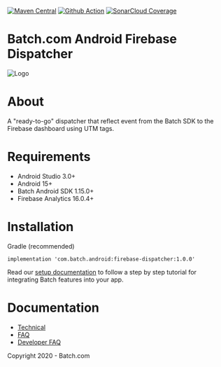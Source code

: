 [![Maven Central](https://maven-badges.herokuapp.com/maven-central/com.batch.android/firebase-dispatcher/badge.svg)](https://maven-badges.herokuapp.com/maven-central/com.batch.android/firebase-dispatcher)
[![Github Action](https://github.com/BatchLabs/android-firebase-dispatcher/workflows/Android%20CI/badge.svg)](https://github.com/BatchLabs/android-firebase-dispatcher/actions?query=workflow%3A%22Android+CI%22)
[![SonarCloud Coverage](https://sonarcloud.io/api/project_badges/measure?project=BatchLabs_Batch-Android-firebase-dispatcher&metric=coverage)](https://sonarcloud.io/dashboard?id=BatchLabs_Batch-Android-firebase-dispatcher)

Batch.com Android Firebase Dispatcher
==================

![Logo](http://batch-doc.s3.amazonaws.com/logo_batch_192.gif)

# About

A "ready-to-go" dispatcher that reflect event from the Batch SDK to the Firebase dashboard using UTM tags.

# Requirements
 - Android Studio 3.0+
 - Android 15+
 - Batch Android SDK 1.15.0+
 - Firebase Analytics 16.0.4+

# Installation
Gradle (recommended)

```
implementation 'com.batch.android:firebase-dispatcher:1.0.0'
```

Read our [setup documentation](https://doc.batch.com/) to follow a step by step tutorial for integrating Batch features into your app.

# Documentation

 - [Technical](https://batch.com/doc)
 - [FAQ](https://batch.com/doc/faq/general.html)
 - [Developer FAQ](https://batch.com/developers)

Copyright 2020 - Batch.com